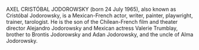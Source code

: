 AXEL CRISTÓBAL JODOROWSKY (born 24 July 1965), also known as Cristóbal Jodorowsky, is a Mexican-French actor, writer, painter, playwright, trainer, tarologist. He is the son of the Chilean-French film and theater director Alejandro Jodorowsky and Mexican actress Valerie Trumblay, brother to Brontis Jodorowsky and Adan Jodorowsky, and the uncle of Alma Jodorowsky.
